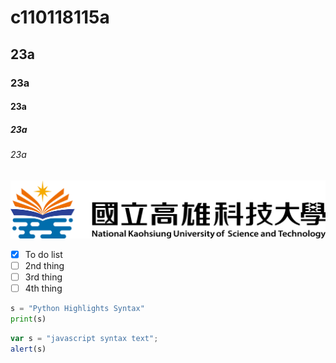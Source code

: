 # c110118115a
## 23a
### 23a
#### 23a
##### 23a
###### 23a

![NKUST](nkust.png '高科大')

- [x] To do list
- [ ] 2nd thing
- [ ] 3rd thing
- [ ] 4th thing

```python
s = "Python Highlights Syntax"
print(s)
```

```js
var s = "javascript syntax text";
alert(s)
```
